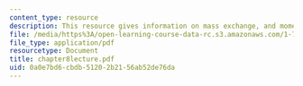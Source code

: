 ```yaml
---
content_type: resource
description: This resource gives information on mass exchange, and momentum transfer.
file: /media/https%3A/open-learning-course-data-rc.s3.amazonaws.com/1-77-water-quality-control-spring-2006/0a0e7bd6cbdb51202b2156ab52de76da_chapter8lecture.pdf
file_type: application/pdf
resourcetype: Document
title: chapter8lecture.pdf
uid: 0a0e7bd6-cbdb-5120-2b21-56ab52de76da
---
```

